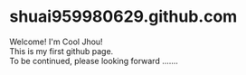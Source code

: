 # shuai959980629.github.com
Welcome! I'm Cool Jhou!<br/>
This is my first github page.<br/>
To be continued, please looking forward .......<br/>
